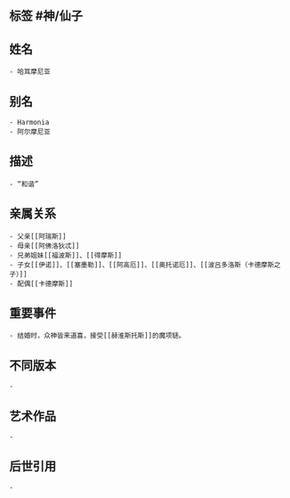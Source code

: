 ## 标签  #神/仙子
## 姓名
	- 哈耳摩尼亚
## 别名
	- Harmonia
	- 阿尔摩尼亚
## 描述
	- “和谐”
## 亲属关系
	- 父亲[[阿瑞斯]]
	- 母亲[[阿佛洛狄忒]]
	- 兄弟姐妹[[福波斯]]、[[得摩斯]]
	- 子女[[伊诺]]、[[塞墨勒]]、[[阿高厄]]、[[奥托诺厄]]、[[波吕多洛斯（卡德摩斯之子）]]
	- 配偶[[卡德摩斯]]
## 重要事件
	- 结婚时，众神皆来道喜，接受[[赫淮斯托斯]]的魔项链。
## 不同版本
	-
## 艺术作品
	-
## 后世引用
	-
